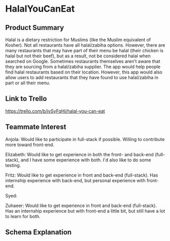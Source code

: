 # HalalYouCanEat

## Product Summary
Halal is a dietary restriction for Muslims (like the Muslim equivalent of Kosher).
Not all restaurants have all halal/zabiha options. However, there are many restaurants that may have part
of their menu be halal (their chicken is halal but not their beef), but as a result, not be considered halal
when searched on Google. Sometimes restaurants themselves aren’t aware that they are sourcing from a
halal/zabiha supplier. The app would help people find halal restaurants based on their location. However,
this app would also allow users to add restaurants that they have found to use halal/zabiha in part or all
their menu.

## Link to Trello
https://trello.com/b/ivSyFqHj/halal-you-can-eat

## Teammate Interest

Anjola: Would like to participate in full-stack if possible. Willing to contribute more toward front-end.

Elizabeth: Would like to get experience in both the front- and back-end (full-stack), and I have some experience with both. I'd also like to do some testing.

Fritz: Would like to get experience in front and back-end (full-stack). Has internship experience with back-end, but personal experience with front-end.

Syed:

Zuhaeer: Would like to get experience in front and back-end (full-stack). Has an internship experience but with front-end a little bit, but still have a lot to learn for both.

## Schema Explanation
